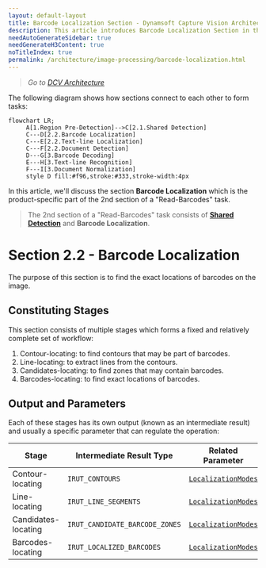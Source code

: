 ```yaml
---
layout: default-layout
title: Barcode Localization Section - Dynamsoft Capture Vision Architecture
description: This article introduces Barcode Localization Section in the Dynamsoft Capture Vision architecture.
needAutoGenerateSidebar: true
needGenerateH3Content: true
noTitleIndex: true
permalink: /architecture/image-processing/barcode-localization.html
---
```


> *Go to [DCV Architecture](../index.md)*

The following diagram shows how sections connect to each other to form tasks:

```mermaid
flowchart LR;
     A[1.Region Pre-Detection]-->C[2.1.Shared Detection]
     C---D[2.2.Barcode Localization]
     C---E[2.2.Text-line Localization]
     C---F[2.2.Document Detection]
     D---G[3.Barcode Decoding]
     E---H[3.Text-line Recognition]
     F---I[3.Document Normalization]
     style D fill:#f96,stroke:#333,stroke-width:4px
```

In this article, we'll discuss the section **Barcode Localization** which is the product-specific part of the 2nd section of a "Read-Barcodes" task.

> The 2nd section of a "Read-Barcodes" task consists of [**Shared Detection**](shared-detection.md) and **Barcode Localization**.

# Section 2.2 - Barcode Localization

The purpose of this section is to find the exact locations of barcodes on the image.

## Constituting Stages

This section consists of multiple stages which forms a fixed and relatively complete set of workflow:

1. Contour-locating: to find contours that may be part of barcodes.
2. Line-locating: to extract lines from the contours.
3. Candidates-locating: to find zones that may contain barcodes.
4. Barcodes-locating: to find exact locations of barcodes.

## Output and Parameters

Each of these stages has its own output (known as an intermediate result) and usually a specific parameter that can regulate the operation:

| Stage               | Intermediate Result Type       | Related Parameter                                                                                                                                                                                                |
| ------------------- | ------------------------------ | ---------------------------------------------------------------------------------------------------------------------------------------------------------------------------------------------------------------- |
| Contour-locating    | `IRUT_CONTOURS`                | [`LocalizationModes`](../../parameters/reference/barcode-reader-task-settings/localization-modes.md) |
| Line-locating       | `IRUT_LINE_SEGMENTS`           | [`LocalizationModes`](../../parameters/reference/barcode-reader-task-settings/localization-modes.md) |
| Candidates-locating | `IRUT_CANDIDATE_BARCODE_ZONES` | [`LocalizationModes`](../../parameters/reference/barcode-reader-task-settings/localization-modes.md) |
| Barcodes-locating   | `IRUT_LOCALIZED_BARCODES`      | [`LocalizationModes`](../../parameters/reference/barcode-reader-task-settings/localization-modes.md) |
